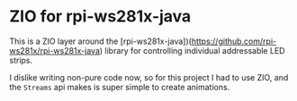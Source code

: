 # ZIO for rpi-ws281x-java

This is a ZIO layer around the [rpi-ws281x-java])(https://github.com/rpi-ws281x/rpi-ws281x-java)
library for controlling individual addressable LED strips. 

I dislike writing non-pure code now, so for this project I had to use ZIO, and the `Streams`
api makes is super simple to create animations. 